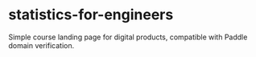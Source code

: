 # statistics-for-engineers
Simple course landing page for digital products, compatible with Paddle domain verification.
